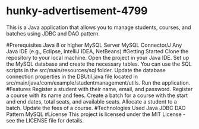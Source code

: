 # hunky-advertisement-4799
This is a Java application that allows you to manage students, courses, and batches using JDBC and DAO pattern.

#Prerequisites
Java 8 or higher
MySQL Server
MySQL Connector/J
Any Java IDE (e.g., Eclipse, IntelliJ IDEA, NetBeans)
#Getting Started
Clone the repository to your local machine.
Open the project in your Java IDE.
Set up the MySQL database and create the necessary tables. You can use the SQL scripts in the src/main/resources/sql folder.
Update the database connection properties in the DBUtil.java file located in src/main/java/com/example/studentmanagement/utils.
Run the application.
#Features
Register a student with their name, email, and password.
Register a course with its name and fees.
Create a batch for a course with the start and end dates, total seats, and available seats.
Allocate a student to a batch.
Update the fees of a course.
#Technologies Used
Java
JDBC
DAO Pattern
MySQL
#License
This project is licensed under the MIT License - see the LICENSE file for details.
